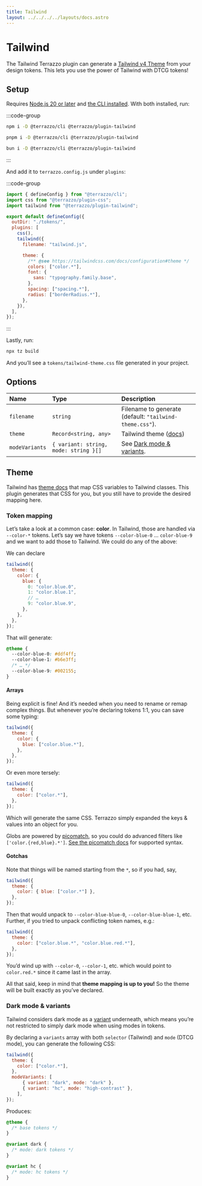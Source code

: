 ```yaml
---
title: Tailwind
layout: ../../../../layouts/docs.astro
---
```


# Tailwind

The Tailwind Terrazzo plugin can generate a [Tailwind v4 Theme](https://tailwindcss.com/docs/theme#theme) from your design tokens. This lets you use the power of Tailwind with DTCG tokens!

## Setup

Requires [Node.js 20 or later](https://nodejs.org) and [the CLI installed](/docs/cli). With both installed, run:

:::code-group

```sh [npm]
npm i -D @terrazzo/cli @terrazzo/plugin-tailwind
```

```sh [pnpm]
pnpm i -D @terrazzo/cli @terrazzo/plugin-tailwind
```

```sh [bun]
bun i -D @terrazzo/cli @terrazzo/plugin-tailwind
```

:::

And add it to `terrazzo.config.js` under `plugins`:

:::code-group

```js [terrazzo.config.js]
import { defineConfig } from "@terrazzo/cli";
import css from "@terrazzo/plugin-css";
import tailwind from "@terrazzo/plugin-tailwind";

export default defineConfig({
  outDir: "./tokens/",
  plugins: [
    css(),
    tailwind({
      filename: "tailwind.js",

      theme: {
        /** @see https://tailwindcss.com/docs/configuration#theme */
        colors: ["color.*"],
        font: {
          sans: "typography.family.base",
        },
        spacing: ["spacing.*"],
        radius: ["borderRadius.*"],
      },
    }),
  ],
});
```

:::

Lastly, run:

```sh
npx tz build
```

And you’ll see a `tokens/tailwind-theme.css` file generated in your project.

## Options

| Name           | Type                                  | Description                                             |
| :------------- | :------------------------------------ | :------------------------------------------------------ |
| `filename`     | `string`                              | Filename to generate (default: `"tailwind-theme.css"`). |
| `theme`        | `Record<string, any>`                 | Tailwind theme ([docs](#theme))                         |
| `modeVariants` | `{ variant: string, mode: string }[]` | See [Dark mode & variants](#dark-mode-&-variants).      |

## Theme

Tailwind has [theme docs](https://tailwindcss.com/docs/theme) that map CSS variables to Tailwind classes. This plugin generates that CSS for you, but you still have to provide the desired mapping here.

### Token mapping

Let’s take a look at a common case: **color**. In Tailwind, those are handled via `--color-*` tokens. Let’s say we have tokens `--color-blue-0` … `color-blue-9` and we want to add those to Tailwind. We could do any of the above:

We can declare

```js
tailwind({
  theme: {
    color: {
      blue: {
        0: "color.blue.0",
        1: "color.blue.1",
        // …
        9: "color.blue.9",
      },
    },
  },
});
```

That will generate:

```css
@theme {
  --color-blue-0: #ddf4ff;
  --color-blue-1: #b6e3ff;
  /* … */
  --color-blue-9: #002155;
}
```

#### Arrays

Being explicit is fine! And it’s needed when you need to rename or remap complex things. But whenever you’re declaring tokens 1:1, you can save some typing:

```js
tailwind({
  theme: {
    color: {
      blue: ["color.blue.*"],
    },
  },
});
```

Or even more tersely:

```js
tailwind({
  theme: {
    color: ["color.*"],
  },
});
```

Which will generate the same CSS. Terrazzo simply expanded the keys & values into an object for you.

Globs are powered by [picomatch](https://www.npmjs.com/package/picomatch), so you could do advanced filters like `['color.{red,blue}.*']`. [See the picomatch docs](https://www.npmjs.com/package/picomatch) for supported syntax.

#### Gotchas

Note that things will be named starting from the `*`, so if you had, say,

```js
tailwind({
  theme: {
    color: { blue: ["color.*"] },
  },
});
```

Then that would unpack to `--color-blue-blue-0`, `--color-blue-blue-1`, etc. Further, if you tried to unpack conflicting token names, e.g.:

```js
tailwind({
  theme: {
    color: ["color.blue.*", "color.blue.red.*"],
  },
});
```

You’d wind up with `--color-0`, `--color-1`, etc. which would point to `color.red.*` since it came last in the array.

All that said, keep in mind that **theme mapping is up to you!** So the theme will be built exactly as you’ve declared.

### Dark mode & variants

Tailwind considers dark mode as a [variant](https://tailwindcss.com/docs/functions-and-directives#variant-directive) underneath, which means you’re not restricted to simply dark mode when using modes in tokens.

By declaring a `variants` array with both `selector` (Tailwind) and `mode` (DTCG mode), you can generate the following CSS:

```js
tailwind({
  theme: {
    color: ["color.*"],
  },
  modeVariants: [
      { variant: "dark", mode: "dark" },
      { variant: "hc", mode: "high-contrast" },
    ],
});
```

Produces:

```css
@theme {
  /* base tokens */
}

@variant dark {
  /* mode: dark tokens */
}

@variant hc {
  /* mode: hc tokens */
}
```
